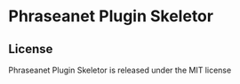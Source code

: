 # Phraseanet Plugin Skeletor


## License

Phraseanet Plugin Skeletor is released under the MIT license
